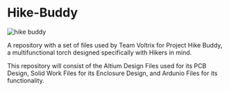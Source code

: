 # Hike-Buddy

![hike buddy](https://github.com/user-attachments/assets/fa7b57f2-67c7-48a9-84aa-fb7a446e22f0)

A repository with a set of files used by Team Voltrix for Project Hike Buddy, a multifunctional torch designed specifically with Hikers in mind. 

This repository will consist of the Altium Design Files used for its PCB Design, Solid Work Files for its Enclosure Design, and Ardunio Files for its functionality.

